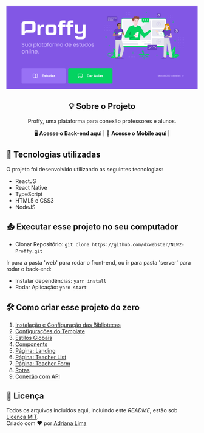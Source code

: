 <p align="center">
  <img src="readme/Home.png"/>
</p>

<div align="center">
  <h2 align="center"> 💡 Sobre o Projeto </h2>
  Proffy, uma plataforma para conexão professores e alunos.<br>

🖥 **Acesse o Back-end [aqui](https://github.com/dxwebster/NLW2-Proffy/tree/master/server)** | 
📱 **Acesse o Mobile [aqui](https://github.com/dxwebster/NLW2-Proffy-Mobile)** |

</div>

## 🚀 Tecnologias utilizadas

O projeto foi desenvolvido utilizando as seguintes tecnologias:

- ReactJS
- React Native
- TypeScript
- HTML5 e CSS3
- NodeJS

## 📥 Executar esse projeto no seu computador

- Clonar Repositório: `git clone https://github.com/dxwebster/NLW2-Proffy.git`

Ir para a pasta 'web' para rodar o front-end, ou ir para pasta 'server' para rodar o back-end:

- Instalar dependências: `yarn install`
- Rodar Aplicação: `yarn start`

## 🛠 Como criar esse projeto do zero
1. [Instalação e Configuração das Bibliotecas](https://github.com/dxwebster/NLW2-Proffy-Frontend/wiki/1.-Instalação-e-Configuração-das-Bibliotecas)
2. [Configurações do Template](https://github.com/dxwebster/NLW2-Proffy-Frontend/wiki/2.-Configurações-do-Template)
3. [Estilos Globais](https://github.com/dxwebster/NLW2-Proffy-Frontend/wiki/3.-Estilos-Globais)
4. [Components](https://github.com/dxwebster/NLW2-Proffy-Frontend/wiki/4.-Components)
5. [Página: Landing](https://github.com/dxwebster/NLW2-Proffy-Frontend/wiki/5.-Página:-Landing)
6. [Página: Teacher List](https://github.com/dxwebster/NLW2-Proffy-Frontend/wiki/6.-Página:-Teacher-List)
7. [Página: Teacher Form](https://github.com/dxwebster/NLW2-Proffy-Frontend/wiki/7.-Página:-Teacher-Form)
8. [Rotas](https://github.com/dxwebster/NLW2-Proffy-Frontend/wiki/8.-Rotas)
9. [Conexão com API](https://github.com/dxwebster/NLW2-Proffy-Frontend/wiki/9.-Conexão-com-API)


## 📕 Licença

Todos os arquivos incluídos aqui, incluindo este _README_, estão sob [Licença MIT](./LICENSE).<br>
Criado com ❤ por [Adriana Lima](https://github.com/dxwebster)
